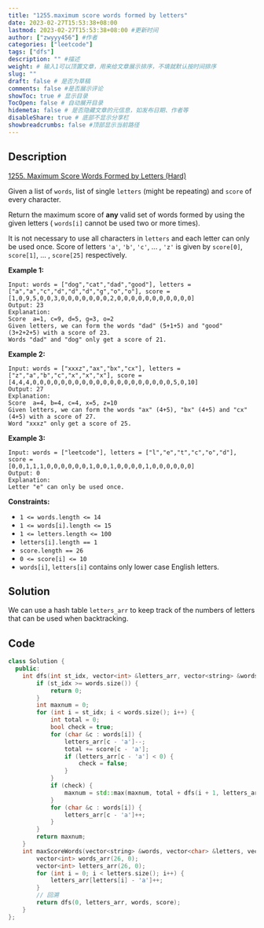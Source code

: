 ```yaml
---
title: "1255.maximum score words formed by letters"
date: 2023-02-27T15:53:38+08:00
lastmod: 2023-02-27T15:53:38+08:00 #更新时间
author: ["zwyyy456"] #作者
categories: ["leetcode"]
tags: ["dfs"]
description: "" #描述
weight: # 输入1可以顶置文章，用来给文章展示排序，不填就默认按时间排序
slug: ""
draft: false # 是否为草稿
comments: false #是否展示评论
showToc: true # 显示目录
TocOpen: false # 自动展开目录
hidemeta: false # 是否隐藏文章的元信息，如发布日期、作者等
disableShare: true # 底部不显示分享栏
showbreadcrumbs: false #顶部显示当前路径
---
```

## Description
[1255. Maximum Score Words Formed by Letters (Hard)](https://leetcode.com/problems/maximum-score-words-formed-by-letters/)

Given a list of `words`, list of  single `letters` (might be repeating) and `score` of every
character.

Return the maximum score of **any** valid set of words formed by using the given letters (
`words[i]` cannot be used two or more times).

It is not necessary to use all characters in `letters` and each letter can only be used once. Score
of letters `'a'`, `'b'`, `'c'`, ... , `'z'` is given by `score[0]`, `score[1]`, ... , `score[25]`
respectively.

**Example 1:**

```
Input: words = ["dog","cat","dad","good"], letters = ["a","a","c","d","d","d","g","o","o"], score =
[1,0,9,5,0,0,3,0,0,0,0,0,0,0,2,0,0,0,0,0,0,0,0,0,0,0]
Output: 23
Explanation:
Score  a=1, c=9, d=5, g=3, o=2
Given letters, we can form the words "dad" (5+1+5) and "good" (3+2+2+5) with a score of 23.
Words "dad" and "dog" only get a score of 21.
```

**Example 2:**

```
Input: words = ["xxxz","ax","bx","cx"], letters = ["z","a","b","c","x","x","x"], score =
[4,4,4,0,0,0,0,0,0,0,0,0,0,0,0,0,0,0,0,0,0,0,0,5,0,10]
Output: 27
Explanation:
Score  a=4, b=4, c=4, x=5, z=10
Given letters, we can form the words "ax" (4+5), "bx" (4+5) and "cx" (4+5) with a score of 27.
Word "xxxz" only get a score of 25.
```

**Example 3:**

```
Input: words = ["leetcode"], letters = ["l","e","t","c","o","d"], score =
[0,0,1,1,1,0,0,0,0,0,0,1,0,0,1,0,0,0,0,1,0,0,0,0,0,0]
Output: 0
Explanation:
Letter "e" can only be used once.
```

**Constraints:**

- `1 <= words.length <= 14`
- `1 <= words[i].length <= 15`
- `1 <= letters.length <= 100`
- `letters[i].length == 1`
- `score.length == 26`
- `0 <= score[i] <= 10`
- `words[i]`, `letters[i]` contains only lower case English letters.

## Solution
We can use a hash table `letters_arr` to keep track of the numbers of letters that can be used when backtracking.

## Code
```cpp
class Solution {
  public:
    int dfs(int st_idx, vector<int> &letters_arr, vector<string> &words, vector<int> &score) {
        if (st_idx >= words.size()) {
            return 0;
        }
        int maxnum = 0;
        for (int i = st_idx; i < words.size(); i++) {
            int total = 0;
            bool check = true;
            for (char &c : words[i]) {
                letters_arr[c - 'a']--;
                total += score[c - 'a'];
                if (letters_arr[c - 'a'] < 0) {
                    check = false;
                }
            }
            if (check) {
                maxnum = std::max(maxnum, total + dfs(i + 1, letters_arr, words, score));
            }
            for (char &c : words[i]) {
                letters_arr[c - 'a']++;
            }
        }
        return maxnum;
    }
    int maxScoreWords(vector<string> &words, vector<char> &letters, vector<int> &score) {
        vector<int> words_arr(26, 0);
        vector<int> letters_arr(26, 0);
        for (int i = 0; i < letters.size(); i++) {
            letters_arr[letters[i] - 'a']++;
        }
        // 回溯
        return dfs(0, letters_arr, words, score);
    }
};
```